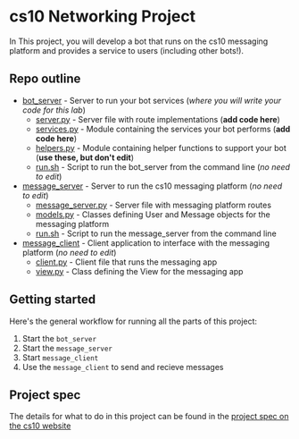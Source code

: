 # cs10 Networking Project
In This project, you will develop a bot that runs on the cs10 messaging platform and provides a service to users (including other bots!).

## Repo outline
* [bot_server](bot_server/) - Server to run your bot services (*where you will write your code for this lab*)
  * [server.py](bot_server/server.py) - Server file with route implementations (**add code here**)
  * [services.py](bot_server/services.py) - Module containing the services your bot performs (**add code here**)
  * [helpers.py](bot_server/helpers.py) - Module containing helper functions to support your bot (**use these, but don't edit**)
  * [run.sh](bot_server/run.sh) - Script to run the bot_server from the command line (*no need to edit*)
* [message_server](message_server/) - Server to run the cs10 messaging platform (*no need to edit*)
  * [message_server.py](message_server/message_server.py) - Server file with messaging platform routes
  * [models.py](message_server/models.py) - Classes defining User and Message objects for the messaging platform
  * [run.sh](message_server/run.sh) - Script to run the message_server from the command line
* [message_client](message_client/) - Client application to interface with the messaging platform (*no need to edit*)
  * [client.py](message_client/client.py) - Client file that runs the messaging app
  * [view.py](message_client/view.py) - Class defining the View for the messaging app
  
## Getting started
Here's the general workflow for running all the parts of this project:
1. Start the `bot_server`
2. Start the `message_server`
3. Start `message_client`
4. Use the `message_client` to send and recieve messages

## Project spec
The details for what to do in this project can be found in the [project spec on the cs10 website](http://cs.fablearn.org/courses/cs10/unit00/project/)
